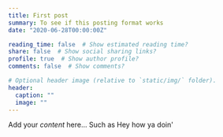 ```yaml
---
title: First post
summary: To see if this posting format works
date: "2020-06-28T00:00:00Z"

reading_time: false  # Show estimated reading time?
share: false  # Show social sharing links?
profile: true  # Show author profile?
comments: false  # Show comments?

# Optional header image (relative to `static/img/` folder).
header:
  caption: ""
  image: ""
---
```


Add your *content* here... Such as Hey how ya doin'
